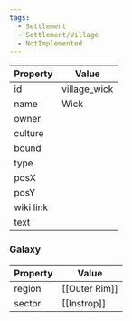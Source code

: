 ```yaml
---
tags:
  - Settlement
  - Settlement/Village
  - NotImplemented
---
```


| Property  | Value        |
| --------- | ------------ |
| id        | village_wick |
| name      | Wick         |
| owner     |              |
| culture   |              |
| bound     |              |
| type      |              |
| posX      |              |
| posY      |              |
| wiki link |              |
| text      |              |

### Galaxy
| Property | Value         |
| -------- | ------------- |
| region   | [[Outer Rim]] |
| sector   | [[Instrop]]   |
